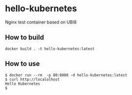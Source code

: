 # hello-kubernetes
Nginx test container based on UBI8

## How to build
```
docker build . -t hello-kubernetes:latest 
```

## How to use
```
$ docker run --rm  -p 80:8080 -d hello-kubernetes:latest
$ curl http://localolhost 
Hello Kubernetes
$
```

